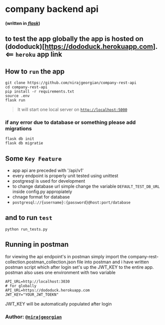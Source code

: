 # **company backend api**
#### (written in [_flask_](http://flask.pocoo.org))

## to test the app globally the app is hosted on (dododuck)[https://dododuck.herokuapp.com]. <== `heroku` app link
## How to `run` the app
```
git clone https://github.com/nirajgeorgian/company-rest-api
cd company-rest-api
pip install -r requirements.txt
source .env
flask run
```

> It will start one local server on [`http://localhost:5000`](http://localhost:5000)

### if any error due to database or something please add migrations
```
flask db init
flask db migratie
```

## Some `Key Feature`
- app api are preceded with '/api/v1'
- every endpoint is properly unit tested using unittest
- postgresql is used for development
- to change database url simple change the variable `DEFAULT_TEST_DB_URL` inside config.py appropiately
- chnage format for database
- `postgresql://{username}:{password}@host:port/database`

## and to run `test`
```
python run_tests.py
```

## Running in postman
for viewing the api endpoint's in postman simply import the company-rest-collection.postman_collection.json file into postman
and i have written postman script which after login set's up the JWT_KEY to the entire app.
postman also uses one environment with two variable
```
API_URL=http://localhost:3030
# for globally
API_URL=https://dododuck.herokuapp.com
JWT_KEY="YOUR_JWT_TOEKN"
```
JWT_KEY will be automatically populated after login

### Author: [`@nirajgeorgian`](https://github.com/nirajgeorgian)
